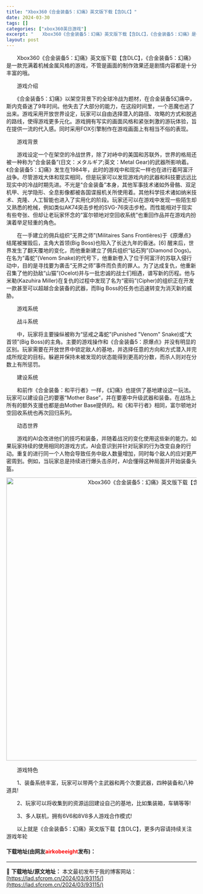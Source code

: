 ```yaml
---
title: "Xbox360《合金装备5：幻痛》英文版下载【含DLC】"
date: 2024-03-30
tags: []
categories: ["xbox360英日游戏"]
excerpt: "　　Xbox360《合金装备5：幻痛》英文版下载【含DLC】，《合金装备5：幻痛》是一款充满着机械金属风格的游戏，不管是画面的制作效果还是剧情内容都是十分丰富的哦。 　　游戏介绍 　　《合金装备5：幻痛》以架空背景下的全球冷战为题材，在合金装备5幻痛中，斯内克昏迷了9年时间。他失去了大部分的能力，在&hellip;"
layout: post
---
```


 <p>　　Xbox360《合金装备5：幻痛》英文版下载【含DLC】，《合金装备5：幻痛》是一款充满着机械金属风格的游戏，不管是画面的制作效果还是剧情内容都是十分丰富的哦。</p> <p>　　游戏介绍</p> <p>　　《合金装备5：幻痛》以架空背景下的全球冷战为题材，在合金装备5幻痛中，斯内克昏迷了9年时间。他失去了大部分的能力，在这段时间里，一个恶魔也逃了出来。游戏采用开放世界设定，玩家可以自由选择潜入的路径、攻略的方式和脱逃的路线，使得游戏更多元化。游戏拥有写实的画面风格和紧张刺激的游玩体验，旨在提供一流的代入感。同时采用FOX引擎制作在游戏画面上有相当不俗的表现。</p> <p>　　游戏背景</p> <p>　　游戏设定一个在架空的冷战世界，除了对峙中的美国和苏联外，世界的格局还被一种称为&ldquo;合金装备&rdquo;(日文：メタルギア;英文：Metal Gear)的武器所影响着。《合金装备5：幻痛》发生在1984年，此时的游戏中和现实一样也在进行着阿富汗战争。尽管游戏大体和现实相同，但是玩家可以发现游戏内的武器和科技要远远比现实中的冷战时期先进。不光是&ldquo;合金装备&rdquo;本身，其他军事技术诸如外骨骼、双足机甲、光学隐形、全息影像都被各国谍报机关所使用着。其他科学技术诸如纳米技术、克隆、人工智能也进入了实用化的阶段。玩家还可以在游戏中发现一些陌生却又熟悉的枪械，例如类似AK74突击步枪的SVG-76突击步枪。而性能相对于现实有些夸张、但却让老玩家怀念的&ldquo;富尔顿地对空回收系统&rdquo;也重回作品并在游戏内扮演着举足轻重的角色。</p> <p>　　在一手建立的佣兵组织&ldquo;无界之师&rdquo;(Militaires Sans Fronti&egrave;res)于《原爆点》结尾被摧毁后，主角大首领(Big Boss)也陷入了长达九年的昏迷。[6] 醒来后，世界发生了翻天覆地的变化，而他重新建立了佣兵组织&ldquo;钻石狗&rdquo;(Diamond Dogs)。在名为&ldquo;毒蛇&rdquo;(Venom Snake)的代号下，他重新卷入了位于阿富汗的苏联入侵行动中，目的是寻找要为袭击&ldquo;无界之师&rdquo;事件而负责的罪人。为了达成复仇，他重新召集了他的劲敌&ldquo;山猫&rdquo;(Ocelot)并与一批忠诚的战士们相遇，谱写新的历程。他与米勒(Kazuhira Miller)在复仇的过程中发现了名为&ldquo;密码&rdquo;(Cipher)的组织正在开发一款甚至可以超越合金装备的武器，而Big Boss的任务也迅速转变为消灭新的威胁。</p> <p>　　游戏系统</p> <p>　　战斗系统</p> <p>　　中，玩家将主要操纵被称为&ldquo;惩戒之毒蛇&rdquo;(Punished &quot;Venom&quot; Snake)或&ldquo;大首领&rdquo;(Big Boss)的主角。主要的游戏操作和《合金装备5：原爆点》并没有明显的区别。玩家需要在开放世界中锁定敌人的基地，并选择任意的方向和方式潜入并完成所规定的目标。躲避并保持未被发现的状态能得到更高的分数，而杀人则对在分数上有所惩罚。</p> <p>　　建设系统</p> <p>　　和前作《合金装备：和平行者》一样，《幻痛》也提供了基地建设这一玩法。玩家可以建设自己的要塞&ldquo;Mother Base&rdquo;，并在要塞中升级武器和装备。在战场上所有的额外支援也都是由Mother Base提供的。和《和平行者》相同，富尔顿地对空回收系统也再次回归系列。</p> <p>　　动态世界</p> <p>　　游戏的AI会改进他们的技巧和装备，并随着战况的变化使用这些新的能力。如果玩家持续的使用相同的游戏方式，AI会意识到并针对玩家的行为改变自身的行动。重复的进行同一个人物会导致任务中敌人数量增加，同时每个敌人的应对更严密周到。例如，当玩家总是持续进行爆头击杀时，AI会懂得这种局面并开始装备头盔。</p> <p align="center"><img align="" border="0" src="https://lad.sfcrom.cn/wp-content/uploads/2024/03/20240330_6607d58942bf2.jpg" width="750" alt="Xbox360《合金装备5：幻痛》英文版下载【含DLC】" /></p> <p>　　游戏特色</p> <p>　　1、装备系统丰富，玩家可以带两个主武器和两个次要武器，四种装备和八种道具!</p> <p>　　2、玩家可以将收集到的资源运回建设自己的基地，比如集装箱，车辆等等!</p> <p>　　3、多人联机，拥有6V6和8V8多人游戏合作模式!</p> <p>　　以上就是《合金装备5：幻痛》英文版下载【含DLC】，更多内容请持续关注游戏年轮</p> <p><h4>下载地址(由网友<font color="red">airkobeeight</font>发布)：</h4></p> 

---
📖 **下载地址/原文地址：** 本文最初发布于我的博客网站：[https://lad.sfcrom.cn/2024/03/93115/](https://lad.sfcrom.cn/2024/03/93115/)
